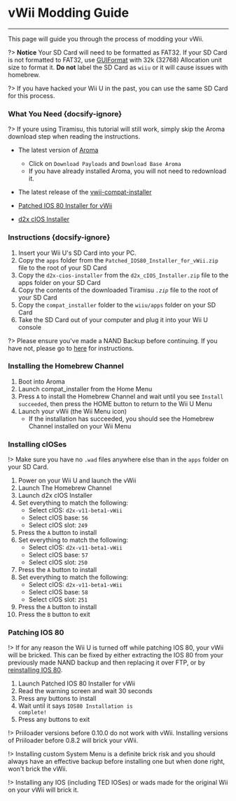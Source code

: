 # vWii Modding Guide
---
This page will guide you through the process of modding your vWii.

?> **Notice**
    Your SD Card will need to be formatted as FAT32. If your SD Card is not formatted to FAT32, use [GUIFormat](http://ridgecrop.co.uk/index.htm?guiformat.htm) with 32k (32768) Allocation unit size to format it. **Do not** label the SD Card as `wiiu` or it will cause issues with homebrew.
    
?> If you have hacked your Wii U in the past, you can use the same SD Card for this process.

### What You Need {docsify-ignore}

?> If youre using Tiramisu, this tutorial will still work, simply skip the Aroma download step when reading the instructions.

- The latest version of [Aroma](https://aroma.foryour.cafe)
    - Click on `Download Payloads` and `Download Base Aroma`
    - If you have already installed Aroma, you will not need to redownload it.
- The latest release of the [vwii-compat-installer](https://wiiu.cdn.fortheusers.org/zips/CompatTitleInstaller.zip)

- <a href="docs/files/Patched_IOS80_Installer_for_vWii.zip" download>Patched IOS 80 Installer for vWii</a>
- <a href ="docs/files/d2x_cIOS_Installer.zip" download>d2x cIOS Installer</a>

### Instructions {docsify-ignore}

1. Insert your Wii U's SD Card into your PC.
2. Copy the `apps` folder from the <code>Patched_<wbr>IOS80_<wbr>Installer_<wbr>for_<wbr>vWii<wbr>.zip</code> file to the root of your SD Card
3. Copy the `d2x-cios-installer` from the <code>d2x_<wbr>cIOS_<wbr>Installer<wbr>.zip</code> file to the apps folder on your SD Card
4. Copy the contents of the downloaded Tiramisu *`.zip`* file to the root of your SD Card
5. Copy the `compat_installer` folder to the `wiiu/apps` folder on your SD Card
6. Take the SD Card out of your computer and plug it into your Wii U console

?> Please ensure you've made a NAND Backup before continuing. If you have not, please go to [here]( https://wiiu.hacks.guide/#/tiramisu/nand-backup) for instructions.

### Installing the Homebrew Channel

1. Boot into Aroma
2. Launch compat_installer from the Home Menu
3. Press `A` to install the Homebrew Channel and wait until you see `Install succeeded`, then press the HOME button to return to the Wii U Menu
4. Launch your vWii (the Wii Menu icon)
   - If the installation has succeeded, you should see the Homebrew Channel installed on your Wii Menu

### Installing cIOSes

!> Make sure you have no `.wad` files anywhere else than in the `apps` folder on your SD Card.

1. Power on your Wii U and launch the vWii
2. Launch The Homebrew Channel
3. Launch d2x cIOS Installer
4. Set everything to match the following:
    - Select cIOS: `d2x-v11-beta1-vWii`
    - Select cIOS base: `56`
    - Select cIOS slot: `249`
5. Press the `A` button to install
6. Set everything to match the following:
    - Select cIOS: `d2x-v11-beta1-vWii`
    - Select cIOS base: `57`
    - Select cIOS slot: `250`
7. Press the `A` button to install
8. Set everything to match the following:
    - Select cIOS: `d2x-v11-beta1-vWii`
    - Select cIOS base: `58`
    - Select cIOS slot: `251`
9. Press the `A` button to install
10. Press the `B` button to exit

### Patching IOS 80

!> If for any reason the Wii U is turned off while patching IOS 80, your vWii will be bricked. This can be fixed by either extracting the IOS 80 from your previously made NAND backup and then replacing it over FTP, or by [reinstalling IOS 80](recover-vwii-ioses-channels).

1. Launch Patched IOS 80 Installer for vWii
2. Read the warning screen and wait 30 seconds
3. Press any buttons to install
4. Wait until it says <code>IOS80 <wbr>Installation <wbr>is <wbr>complete!</code>
5. Press any buttons to exit

!> Priiloader versions before 0.10.0 do not work with vWii. Installing versions of Priiloader before 0.8.2 will brick your vWii.

!> Installing custom System Menu is a definite brick risk and you should always have an effective backup before installing one but when done right, won't brick the vWii.

!> Installing any IOS (including TED IOSes) or wads made for the original Wii on your vWii will brick it.
